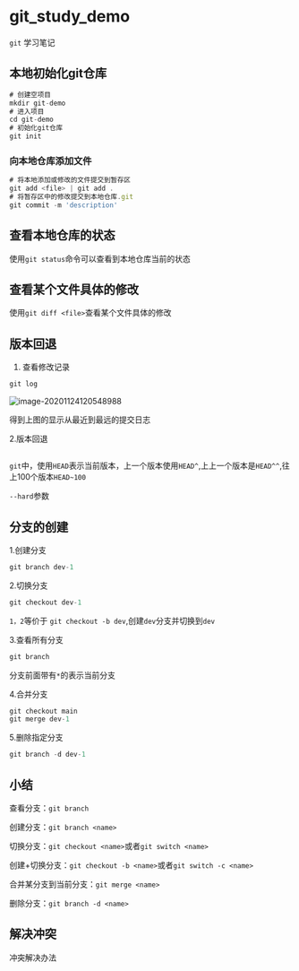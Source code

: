 # git_study_demo

`git` 学习笔记

## 本地初始化git仓库

```javascript
# 创建空项目
mkdir git-demo
# 进入项目
cd git-demo
# 初始化git仓库
git init
```

### 向本地仓库添加文件

```javascript
# 将本地添加或修改的文件提交到暂存区
git add <file> | git add .
# 将暂存区中的修改提交到本地仓库.git
git commit -m 'description'
```

## 查看本地仓库的状态
使用`git status`命令可以查看到本地仓库当前的状态

## 查看某个文件具体的修改

使用`git diff <file>`查看某个文件具体的修改

## 版本回退

1. 查看修改记录

```javascript
git log
```

![image-20201124120548988](C:\Users\admin\AppData\Roaming\Typora\typora-user-images\image-20201124120548988.png)

得到上图的显示从最近到最远的提交日志

2.版本回退

```javascript

```

`git`中，使用`HEAD`表示当前版本，上一个版本使用`HEAD^`,上上一个版本是`HEAD^^`,往上100个版本`HEAD~100`

`--hard`参数

## 分支的创建

1.创建分支

```javascript
git branch dev-1
```

2.切换分支

```javascript
git checkout dev-1
```

`1，2`等价于 `git checkout -b dev`,创建`dev`分支并切换到`dev`

3.查看所有分支

```javascript
git branch
```

分支前面带有`*`的表示当前分支

4.合并分支

```javascript
git checkout main
git merge dev-1
```

5.删除指定分支

```javascript
git branch -d dev-1
```

## 小结

查看分支：`git branch`

创建分支：`git branch <name>`

切换分支：`git checkout <name>`或者`git switch <name>`

创建+切换分支：`git checkout -b <name>`或者`git switch -c <name>`

合并某分支到当前分支：`git merge <name>`

删除分支：`git branch -d <name>`

## 解决冲突

冲突解决办法
